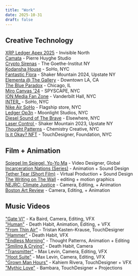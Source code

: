 ```yaml
---
title: "Work"
date: 2025-10-31
draft: false
---
```


## Creative Technology

[XRP Ledger Apex 2025](/projects/project-1/) - Invisible North <br>
[Camata](/projects/project-1/) - Pierre Huyghe Studio <br>
[Crypto Sirenas](/projects/project-1/) - The Goethe-Institut NY <br>
[Kodansha House](/projects/project-1/) - SoHo, NYC <br>
[Fantastic Flora](/projects/project-1/) - Shaker Mountain 2024, Upstate NY <br>
[Elementa @ The Gallery](/projects/project-1/) - Downtown LA, CA <br>
[The Blue Paradox](/projects/project-1/) - Chicago, IL <br>
[Miro Canvas '24](/projects/project-1/) - SPYSCAPE, NYC <br>
[ION Media Fan Zone](/projects/project-1/) - Vanderbilt Hall, NYC <br>
[INTER_](/projects/project-1/) - SoHo, NYC <br>
[Nike Air SoHo](/projects/project-1/) - Flagship store, NYC <br>
[Ledger Op3n](/projects/project-1/) - Moonlight Studios, NYC <br>
[Diesel Sound of The Brave](/projects/project-1/) - Elsewhere, NYC <br>
[Laser Control ](/projects/project-1/) - Shaker Mountain 2023, Upstate NY <br>
[Thought Patterns](/projects/project-1/) - Chemistry Creative, NYC <br>
[Is it Okay? NFT](/projects/project-1/) - TouchDesigner, Foundation, NYC <br>

## Film + Animation

[Spiegel Im Spiegel, Yo-Yo Ma](/projects/project-1/) - Video Designer, Global <br>
[Incarceration Nations (Series)](/projects/project-1/) - Animation + Sound Design <br>
[Tether Tear (Short Film)](/projects/project-1/) - Virtual Production + Sound Design <br>
[The Writing on The Wall](/projects/project-1/) - editing + motion graphics <br>
[NEJRC: Climate Justice](/projects/project-1/) - Camera, Editing, + Animation <br>
[Boston Art Review](/projects/project-0/) - Camera, Editing, + Animation <br>

## Music Videos

["Gate VI"](/projects/project-0/) - Ka Baird, Camera, Editing, VFX <br>
["Human"](/projects/project-0/) - Death Habit, Animation, Editing, + VFX <br>
["From Thin Air"](/projects/project-0/) - Tristan Kasten-Krause, TouchDesigner <br>
["Hammer"](/projects/project-0/) - Death Habit, VFX <br>
["Endless Morning"](/projects/project-0/) - Thought Patterns, Animation + Editing <br>
["Smiling & Crying"](/projects/project-0/) - Death Habit, Camera <br>
["Transmitter"](/projects/project-0/) - Max Levin, Camera, Editing, VFX <br>
["Hoot Suite"](/projects/project-0/) - Max Levin, Camera, Editing, VFX <br>
["Grown Man Hours"](/projects/project-0/) - Kahiem Rivera, TouchDesigner + VFX <br>
["Mythic Love"](/projects/project-0/) - Bambara, TouchDesigner + Projections <br>